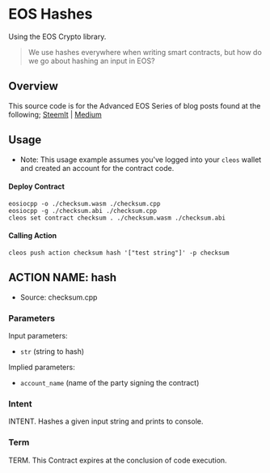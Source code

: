 # EOS Hashes
Using the EOS Crypto library.
> We use hashes everywhere when writing smart contracts, but how do we go about hashing an input in EOS?

## Overview

This source code is for the Advanced EOS Series of blog posts found at the following;
[SteemIt](https://steemit.com/eos/@mitchpierias/advanced-eos-series-part-1-cryptographic-hashes) | [Medium](https://medium.com/@mitchpierias/advanced-eos-series-part-1-cryptographic-hashes-a251a8d371b8)

## Usage
* Note: This usage example assumes you've logged into your `cleos` wallet and created an account for the contract code.

#### Deploy Contract
```
eosiocpp -o ./checksum.wasm ./checksum.cpp
eosiocpp -g ./checksum.abi ./checksum.cpp
cleos set contract checksum . ./checksum.wasm ./checksum.abi
```
#### Calling Action
```
cleos push action checksum hash '["test string"]' -p checksum
```

## ACTION NAME: hash
* Source: checksum.cpp

### Parameters
Input parameters:

* `str` (string to hash)

Implied parameters: 

* `account_name` (name of the party signing the contract)

### Intent
INTENT. Hashes a given input string and prints to console.

### Term
TERM. This Contract expires at the conclusion of code execution.
